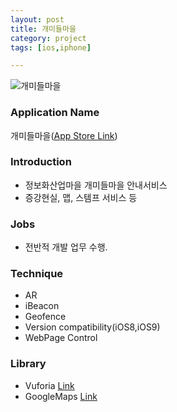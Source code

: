 ```yaml
---
layout: post
title: 개미들마을
category: project
tags: [ios,iphone]

---
```

![개미들마을](/images/project/ants_village_01.jpg)

### Application Name

개미들마을([App Store Link](https://itunes.apple.com/kr/app/id1188641329?mt=8))


### Introduction

* 정보화산업마을 개미들마을 안내서비스
* 증강현실, 맵, 스템프 서비스 등



### Jobs

* 전반적 개발 업무 수행.


### Technique


* AR
* iBeacon
* Geofence
* Version compatibility(iOS8,iOS9)
* WebPage Control

### Library
* Vuforia [Link](https://www.vuforia.com)
* GoogleMaps [Link](https://batch.com)

